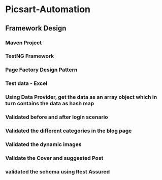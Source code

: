 # Picsart-Automation

## Framework Design
  ###	Maven Project
  ###	TestNG Framework
  ###	Page Factory Design Pattern
  ###	Test data - Excel
  ###	Using Data Provider, get the data as an array object which in turn contains the data as hash map
  ###	Validated before and after login scenario
  ###	Validated the different categories in the blog page
  ###	Validated the dynamic images
  ###	Validate the Cover and suggested Post
  ###	validated the schema using Rest Assured

